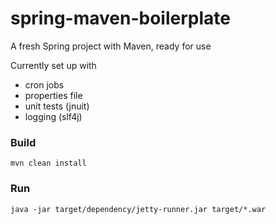 # spring-maven-boilerplate
A fresh Spring project with Maven, ready for use

Currently set up with

- cron jobs
- properties file
- unit tests (jnuit)
- logging (slf4j)


### Build

`mvn clean install`

### Run

`java -jar target/dependency/jetty-runner.jar target/*.war`
